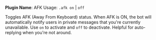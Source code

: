 **Plugin Name**: AFK
Usage: `.afk on` | `off`

Toggles AFK (Away From Keyboard) status. When AFK is ON, the bot will automatically notify users in private messages that you're currently unavailable. Use `on` to activate and `off` to deactivate. Helpful for auto-replying when you're not around.